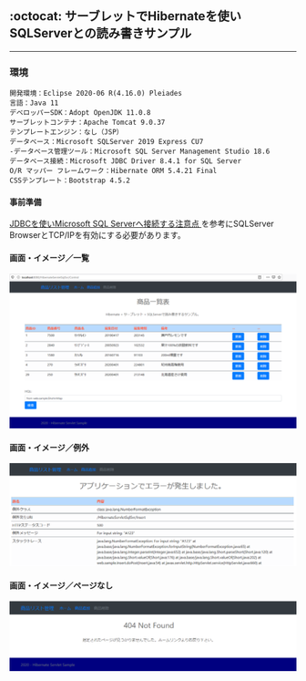 ## :octocat: サーブレットでHibernateを使いSQLServerとの読み書きサンプル
___
### 環境
```
開発環境：Eclipse 2020-06 R(4.16.0) Pleiades
言語：Java 11
デベロッパーSDK：Adopt OpenJDK 11.0.8
サーブレットコンテナ：Apache Tomcat 9.0.37
テンプレートエンジン：なし（JSP）
データベース：Microsoft SQLServer 2019 Express CU7  
-データベース管理ツール：Microsoft SQL Server Management Studio 18.6  
データベース接続：Microsoft JDBC Driver 8.4.1 for SQL Server  
O/R マッパー フレームワーク：Hibernate ORM 5.4.21 Final
CSSテンプレート：Bootstrap 4.5.2
```

#### 事前準備  
[JDBCを使いMicrosoft SQL Serverへ接続する注意点 ](https://fujio-development.github.io/Contents/Java/JdbcSqlSvr)を参考にSQLServer BrowserとTCP/IPを有効にする必要があります。    

#### 画面・イメージ／一覧   
![Img](ReadmeImg.png)   

#### 画面・イメージ／例外   
![Img](ReadmeImg2.png)  

#### 画面・イメージ／ページなし   
![Img](ReadmeImg3.png)  
